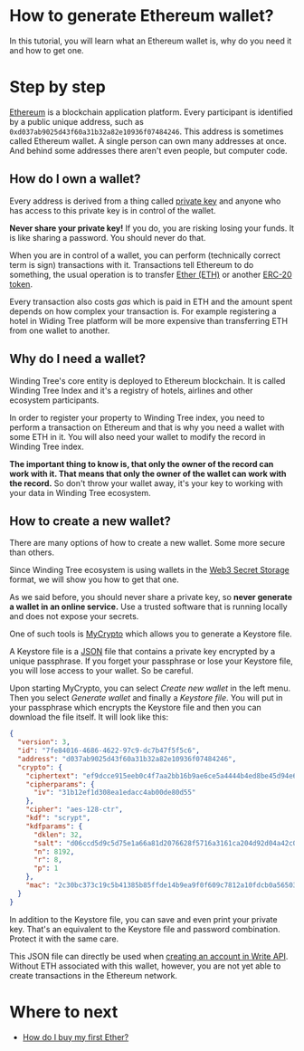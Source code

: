 # How to generate Ethereum wallet?

In this tutorial, you will learn what an Ethereum wallet
is, why do you need it and how to get one.

# Step by step

[Ethereum](https://ethereum.org/) is a blockchain application platform.
Every participant is identified by a public unique address, such as
`0xd037ab9025d43f60a31b32a82e10936f07484246`. This address is sometimes
called Ethereum wallet. A single person can own many addresses at
once. And behind some addresses there aren't even people, but computer code.

## How do I own a wallet?

Every address is derived from a thing called [private key](https://en.wikipedia.org/wiki/Public-key_cryptography)
and anyone who has access to this private key is in control of the wallet.

**Never share your private key!** If you do, you are risking losing your
funds. It is like sharing a password. You should never do that.

When you are in control of a wallet, you can perform (technically correct
term is sign) transactions with it. Transactions tell Ethereum to do something,
the usual operation is to transfer [Ether (ETH)](https://www.ethereum.org/ether) or
another [ERC-20 token](https://en.wikipedia.org/wiki/ERC-20).

Every transaction also costs *gas* which is paid in ETH and the amount
spent depends on how complex your transaction is. For example registering
a hotel in Widing Tree platform will be more expensive than transferring
ETH from one wallet to another.

<!-- TODO multisigs -->

## Why do I need a wallet?

Winding Tree's core entity is deployed to Ethereum blockchain. It is
called Winding Tree Index and it's a registry of hotels, airlines and
other ecosystem participants.

In order to register your property to Winding Tree index, you need to perform
a transaction on Ethereum and that is why you need a wallet with some ETH
in it. You will also need your wallet to modify the record in Winding Tree
index.

**The important thing to know is, that only the owner of the record can
work with it. That means that only the owner of the wallet can work with the
record.** So don't throw your wallet away, it's your key to working with
your data in Winding Tree ecosystem.

## How to create a new wallet?

There are many options of how to create a new wallet. Some
more secure than others.

<!-- TODO hardware wallets, differentiate between one time interaction with WT and software-based interaction -->

Since Winding Tree ecosystem is using wallets in the
[Web3 Secret Storage](https://github.com/ethereum/wiki/wiki/Web3-Secret-Storage-Definition)
format, we will show you how to get that one.

As we said before, you should never share a private key, so
**never generate a wallet in an online service.** Use a trusted
software that is running locally and does not expose your secrets.

One of such tools is [MyCrypto](https://download.mycrypto.com/) which
allows you to generate a Keystore file.

A Keystore file is a [JSON](https://www.json.org/) file that contains
a private key encrypted by a unique passphrase. If you forget your
passphrase or lose your Keystore file, you will lose access to
your wallet. So be careful.

Upon starting MyCrypto, you can select *Create new wallet* in the
left menu. Then you select *Generate wallet* and finally a *Keystore
file*. You will put in your passphrase which encrypts the Keystore file
and then you can download the file itself. It will look like this:

```json
{
  "version": 3,
  "id": "7fe84016-4686-4622-97c9-dc7b47f5f5c6",
  "address": "d037ab9025d43f60a31b32a82e10936f07484246",
  "crypto": {
    "ciphertext": "ef9dcce915eeb0c4f7aa2bb16b9ae6ce5a4444b4ed8be45d94e6b7fe7f4f9b47",
    "cipherparams": {
      "iv": "31b12ef1d308ea1edacc4ab00de80d55"
    },
    "cipher": "aes-128-ctr",
    "kdf": "scrypt",
    "kdfparams": {
      "dklen": 32,
      "salt": "d06ccd5d9c5d75e1a66a81d2076628f5716a3161ca204d92d04a42c057562541",
      "n": 8192,
      "r": 8,
      "p": 1
    },
    "mac": "2c30bc373c19c5b41385b85ffde14b9ea9f0f609c7812a10fdcb0a565034d9db"
  }
}
```

In addition to the Keystore file, you can save and even print your private key. That's
an equivalent to the Keystore file and password combination. Protect it with the same
care.

This JSON file can directly be used when [creating an account in Write API](how-to-setup-write-api.md).
Without ETH associated with this wallet, however, you are not yet able to
create transactions in the Ethereum network.


# Where to next

- [How do I buy my first Ether?](how-to-get-first-ether.md)
